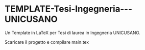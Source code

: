 # TEMPLATE-Tesi-Ingegneria---UNICUSANO
Un Template in LaTeX per Tesi di laurea in Ingegneria UNICUSANO.

Scaricare il progetto e compilare main.tex
